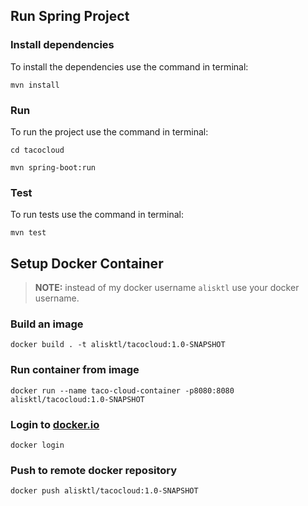 ## Run Spring Project

### Install dependencies
To install the dependencies use the command in terminal:
```
mvn install
```

### Run
To run the project use the command in terminal:
```
cd tacocloud
```
```
mvn spring-boot:run
```

### Test
To run tests use the command in terminal:
```
mvn test
```

## Setup Docker Container

> **NOTE:** instead of my docker username `alisktl` use your docker username.

### Build an image
```
docker build . -t alisktl/tacocloud:1.0-SNAPSHOT
```

### Run container from image
```
docker run --name taco-cloud-container -p8080:8080 alisktl/tacocloud:1.0-SNAPSHOT
```

### Login to [docker.io](https://docker.io)
```
docker login
```

### Push to remote docker repository
```
docker push alisktl/tacocloud:1.0-SNAPSHOT
```
